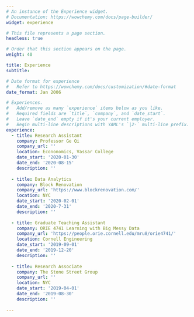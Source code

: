 ```yaml
---
# An instance of the Experience widget.
# Documentation: https://wowchemy.com/docs/page-builder/
widget: experience

# This file represents a page section.
headless: true

# Order that this section appears on the page.
weight: 40

title: Experience
subtitle:

# Date format for experience
#   Refer to https://wowchemy.com/docs/customization/#date-format
date_format: Jan 2006

# Experiences.
#   Add/remove as many `experience` items below as you like.
#   Required fields are `title`, `company`, and `date_start`.
#   Leave `date_end` empty if it's your current employer.
#   Begin multi-line descriptions with YAML's `|2-` multi-line prefix.
experience:
  - title: Research Assistant
    company: Professor Ge Qi
    company_url: ''
    location: Econonomics, Vassar College
    date_start: '2020-01-30'
    date_end: '2020-08-15'
    description: ''
        
  - title: Data Analytics
    company: Block Renovation
    company_url: 'https://www.blockrenovation.com/'
    location: NYC
    date_start: '2020-02-01'
    date_end: '2020-7-31'
    description: ''
    
  - title: Graduate Teaching Assistant
    company: ORIE 4741 Learning with Big Messy Data
    company_url: 'https://people.orie.cornell.edu/mru8/orie4741/'
    location: Cornell Engineering
    date_start: '2019-09-01'
    date_end: '2019-12-20'
    description: ''
   
  - title: Research Associate
    company: The Stone Street Group
    company_url: ''
    location: NYC
    date_start: '2019-04-01'
    date_end: '2019-08-30'
    description: ''
  
---
```


